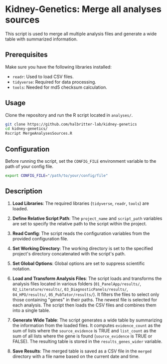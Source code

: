 # Kidney-Genetics: Merge all analyses sources

This script is used to merge all multiple analysis files and generate a wide table with summarized information.

## Prerequisites

Make sure you have the following libraries installed:

- `readr`: Used to load CSV files.
- `tidyverse`: Required for data processing.
- `tools`: Needed for md5 checksum calculation.


## Usage

Clone the repository and run the R script located in `analyses/`. 

```bash
git clone https://github.com/halbritter-lab/kidney-genetics
cd kidney-genetics/
Rscript MergeAnalysesSources.R
```

## Configuration

Before running the script, set the `CONFIG_FILE` environment variable to the path of your config file.

```bash
export CONFIG_FILE="/path/to/your/config/file"
```

## Description

1. **Load Libraries**: The required libraries (`tidyverse`, `readr`, `tools`) are loaded.

2. **Define Relative Script Path**: The `project_name` and `script_path` variables are set to specify the relative path to the script within the project.

3. **Read Config**: The script reads the configuration variables from the provided configuration file.

4. **Set Working Directory**: The working directory is set to the specified project's directory concatenated with the script's path.

5. **Set Global Options**: Global options are set to suppress scientific notation.

6. **Load and Transform Analysis Files**: The script loads and transforms the analysis files located in various folders (`01_PanelApp/results/`, `02_Literature/results/`, `03_DiagnosticPanels/results/`, `04_HPO/results/`, `05_PubTator/results/`). It filters the files to select only those containing "genes" in their paths. The newest file is selected for each analysis. The script then loads the CSV files and combines them into a single table.

7. **Generate Wide Table**: The script generates a wide table by summarizing the information from the loaded files. It computes `evidence_count` as the sum of lists where the `source_evidence` is TRUE and `list_count` as the sum of all lists where the gene is found (`source_evidence` is TRUE or FALSE). The resulting table is stored in the `results_genes_wider` variable.

8. **Save Results**: The merged table is saved as a CSV file in the `merged` directory with a file name based on the current date and time.